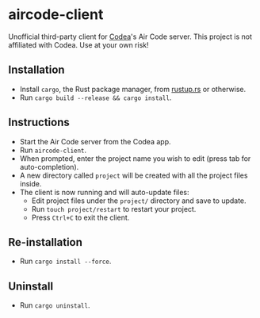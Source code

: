 # aircode-client

Unofficial third-party client for [Codea](http://codea.io)'s Air Code server. This project is not affiliated with Codea. Use at your own risk!

## Installation

 * Install `cargo`, the Rust package manager, from [rustup.rs](https://rustup.rs) or otherwise.
 * Run `cargo build --release && cargo install`.

## Instructions

 * Start the Air Code server from the Codea app.
 * Run `aircode-client`.
 * When prompted, enter the project name you wish to edit (press tab for auto-completion).
 * A new directory called `project` will be created with all the project files inside.
 * The client is now running and will auto-update files:
   * Edit project files under the `project/` directory and save to update.
   * Run `touch project/restart` to restart your project.
   * Press `Ctrl+C` to exit the client.

## Re-installation

 * Run `cargo install --force`.

## Uninstall

 * Run `cargo uninstall`.
